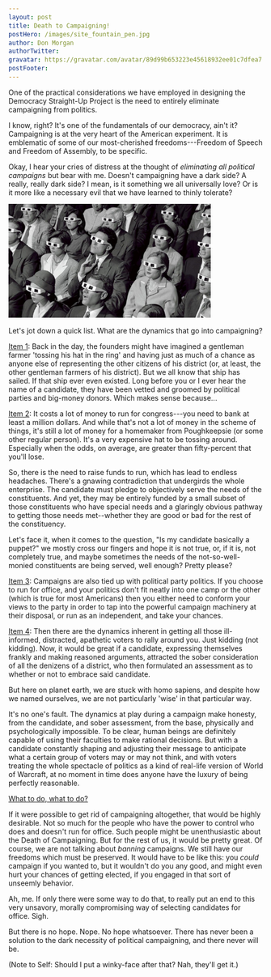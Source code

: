 ```yaml
---
layout: post
title: Death to Campaigning!
postHero: /images/site_fountain_pen.jpg
author: Don Morgan
authorTwitter: 
gravatar: https://gravatar.com/avatar/89d99b653223e45618932ee01c7dfea7
postFooter:
---
```

One of the practical considerations we have employed in designing the Democracy
Straight-Up Project is the need to entirely eliminate campaigning from politics.

I know, right?  It's one of the fundamentals of our democracy, ain't it?  Campaigning
is at the very heart of the American experiment.  It is emblematic of some of our
most-cherished freedoms---Freedom of Speech and Freedom of Assembly, to be specific.  

Okay, I hear your cries of distress at the thought of <em>eliminating all political
campaigns</em> but bear with me.  Doesn't campaigning have a dark side?
A really, really dark side?  I mean, is it something we all universally love?  Or
is it more like a necessary evil that we have learned to thinly tolerate?

<img class="pull-left" style="max-width: 400px; height: auto;" src="/images/spectacle_w1280.jpeg" alt="Neatly-dressed, mostly white, 1950's audience wearing 3-D glasses all gazing in the same direction at a movie screen out of frame">

Let's jot down a quick list. What are the dynamics that go into campaigning?

<span style="text-decoration:underline">Item 1</span>: Back in the day, the founders might have imagined a gentleman farmer 'tossing
his hat in the ring' and having just as much of a chance as anyone else of representing the other
citizens of his district (or, at least, the other gentleman farmers of his district).
But we all know that ship has sailed.  If that ship ever
even existed. Long before you or I ever hear the name of a candidate, they have been
vetted and groomed by political parties and big-money donors. Which makes sense because...

<span style="text-decoration:underline">Item 2</span>: It costs a lot of money to run for congress---you need to bank at least a million dollars.
And while that's not a lot of money in the scheme of things, it's still a lot of money for
a homemaker from Poughkeepsie (or some other regular person). It's a very expensive hat to be tossing around. Especially
when the odds, on average, are greater than fifty-percent that you'll lose.

So, there is the need to raise funds to run, which has lead to endless headaches. There's
a gnawing contradiction that undergirds the whole enterprise.  The candidate must pledge to
objectively serve the needs of the constituents.  And yet, they may be entirely funded
by a small subset of those constituents who have special needs and a glaringly obvious
pathway to getting those needs met--whether they are good or bad for the rest of the
constituency.  

Let's face it, when it comes to the question, "Is my candidate basically a puppet?" we
mostly cross our fingers and hope it is not true, or, if it is, not completely true,
and maybe sometimes the needs of the not-so-well-monied constituents are being
served, well enough? Pretty please?

<span style="text-decoration:underline">Item 3</span>: Campaigns are also tied up with political party politics.  If you choose to run for office,
and your politics don't fit neatly into one camp or the other (which is true for most
Americans) then you either need to conform your views to the party in order to tap into the powerful campaign machinery at their disposal, or
run as an independent, and take your chances.

<span style="text-decoration:underline">Item 4</span>: Then there are the dynamics inherent
in getting all those ill-informed, distracted, apathetic voters to rally around you. Just kidding (not kidding). Now, it would be great if a candidate, expressing themselves frankly and making reasoned arguments, attracted the sober consideration of all the
denizens of a district, who then formulated an assessment as to whether or not to embrace
said candidate.  

But here on planet earth, we are stuck with homo sapiens, and despite how we named ourselves,
we are not particularly 'wise' in that particular way.

It's no one's fault. The dynamics at play during a campaign make honesty, from the candidate,
and sober assessment, from the base, physically and psychologically impossible.  To be clear,
human beings are definitely capable of using their faculties to make rational decisions. But with
a candidate constantly shaping and adjusting their message to anticipate what a certain
group of voters may or may not think, and with voters treating the whole spectacle of politics as
a kind of real-life version of World of Warcraft, at no moment in time does anyone have
the luxury of being perfectly reasonable.

<span style="text-decoration:underline">What to do, what to do?</span>

If it were possible to get rid of campaigning altogether, that would be highly
desirable.  Not so much for the people who have the power to control who does and doesn't
run for office. Such people might be unenthusiastic about the Death of Campaigning.
But for the rest of us, it would be pretty great.  Of course, we are not talking about <em>banning</em>
 campaigns. We still have our freedoms which must be preserved.  It would have to be like this:
you <em>could</em> campaign if you wanted to, but it wouldn't do you any good,
 and might even hurt your chances of getting elected, if you engaged in that sort of unseemly behavior.

Ah, me.  If only there were some way to do that, to really put an end to this very
unsavory, morally compromising way of selecting candidates for office. Sigh.

But there is no hope.  Nope.  No hope whatsoever.  There has never been a solution to the dark
necessity of political campaigning, and there never will be.

(Note to Self: Should I put a winky-face after that? Nah, they'll get it.)
